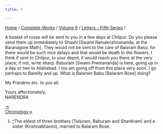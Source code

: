 ```yaml
---
title: V

---
```



[Home](../../../index.htm) / [Complete-Works](../../complete_works.htm)
/ [Volume 9](../volume_9_contents.htm) / [Letters – Fifth
Series](letters_fifth_series_contents.htm) /



A basket of roses will be sent to you in a few days at Chitpur. Do you
please send them up immediately to Shashi \[Swami Ramakrishnananda, at
the Baranagore Math\]. They would not be sent to the care of Balaram
Basu, for there would be such nice delays and that would be death to the
flowers. I think if sent to Chitpur, to your depot, it would reach you
there at the very place; if not, write sharp. Baburam \[Swami
Premananda\] is here, going up in a day or two to Allahabad. I too am
going off from this place very soon. I go perhaps to Bareilly and up.
What is Balaram Babu \[Balaram Bose\] doing?

My Pranâms etc. to you all.

Yours affectionately,  
NARENDRA

[→](006_sharat.htm)  
[Chronology→](../../volume_6/epistles_second_series/032_sir.htm)



1.  [^](#fn1_1)The eldest of three brothers (Tulsiram, Baburam and
    Shantiram) and a sister (Krishnabhavini), married to Balaram Bose.  
